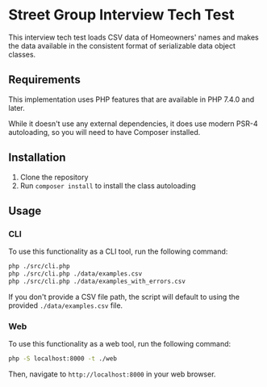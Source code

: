 # Street Group Interview Tech Test
This interview tech test loads CSV data of Homeowners' names and makes the data available in the consistent format of serializable data object classes.

## Requirements

This implementation uses PHP features that are available in PHP 7.4.0 and later.

While it doesn't use any external dependencies, it does use modern PSR-4 autoloading, so you will need to have Composer installed.

## Installation

1. Clone the repository
2. Run `composer install` to install the class autoloading

## Usage

### CLI

To use this functionality as a CLI tool, run the following command:

```bash
php ./src/cli.php
php ./src/cli.php ./data/examples.csv
php ./src/cli.php ./data/examples_with_errors.csv
```

If you don't provide a CSV file path, the script will default to using the provided `./data/examples.csv` file.

### Web

To use this functionality as a web tool, run the following command:

```bash
php -S localhost:8000 -t ./web
```

Then, navigate to `http://localhost:8000` in your web browser.

